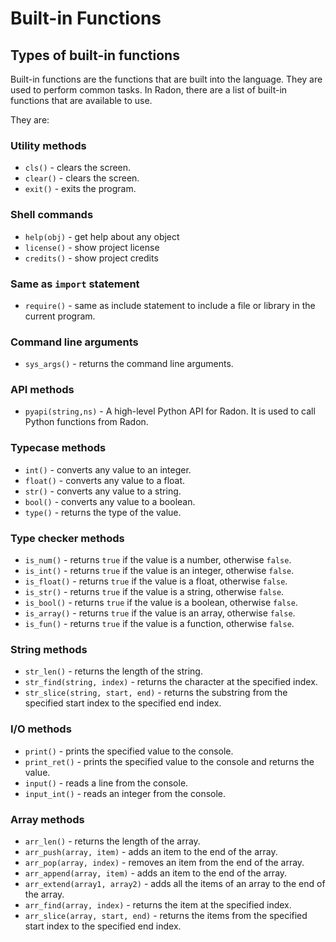 # Built-in Functions

## Types of built-in functions

Built-in functions are the functions that are built into the language.
They are used to perform common tasks. In Radon, there are a list of
built-in functions that are available to use.

They are:

### Utility methods

- `cls()` - clears the screen.
- `clear()` - clears the screen.
- `exit()` - exits the program.

### Shell commands

- `help(obj)` - get help about any object
- `license()` - show project license
- `credits()` - show project credits

### Same as `import` statement

- `require()` - same as include statement to include a file or
  library in the current program.

### Command line arguments

- `sys_args()` - returns the command line arguments.

### API methods

- `pyapi(string,ns)` - A high-level Python API for Radon. It is used to call Python functions from Radon.

### Typecase methods

- `int()` - converts any value to an integer.
- `float()` - converts any value to a float.
- `str()` - converts any value to a string.
- `bool()` - converts any value to a boolean.
- `type()` - returns the type of the value.

### Type checker methods

- `is_num()` - returns `true` if the value is a number, otherwise `false`.
- `is_int()` - returns `true` if the value is an integer, otherwise `false`.
- `is_float()` - returns `true` if the value is a float, otherwise `false`.
- `is_str()` - returns `true` if the value is a string, otherwise `false`.
- `is_bool()` - returns `true` if the value is a boolean, otherwise `false`.
- `is_array()` - returns `true` if the value is an array, otherwise `false`.
- `is_fun()` - returns `true` if the value is a function, otherwise `false`.

### String methods

- `str_len()` - returns the length of the string.
- `str_find(string, index)` - returns the character at the specified index.
- `str_slice(string, start, end)` - returns the substring from the specified
  start index to the specified end index.

### I/O methods

- `print()` - prints the specified value to the console.
- `print_ret()` - prints the specified value to the console
  and returns the value.
- `input()` - reads a line from the console.
- `input_int()` - reads an integer from the console.

### Array methods

- `arr_len()` - returns the length of the array.
- `arr_push(array, item)` - adds an item to the end of the array.
- `arr_pop(array, index)` - removes an item from the end of the array.
- `arr_append(array, item)` - adds an item to the end of the array.
- `arr_extend(array1, array2)` - adds all the items of an array to the end
  of the array.
- `arr_find(array, index)` - returns the item at the specified index.
- `arr_slice(array, start, end)` - returns the items from the specified start
  index to the specified end index.
